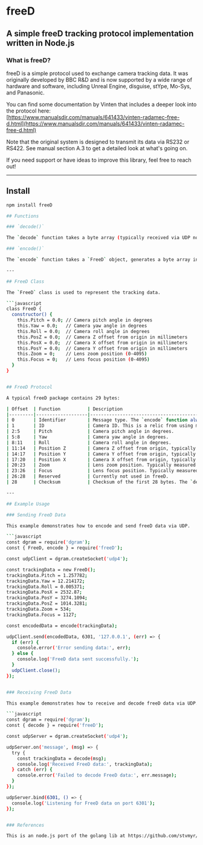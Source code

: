 # freeD

## A simple freeD tracking protocol implementation written in Node.js

### What is freeD?

freeD is a simple protocol used to exchange camera tracking data. It was originally developed by BBC R&D and is now supported by a wide range of hardware and software, including Unreal Engine, disguise, stYpe, Mo-Sys, and Panasonic.

You can find some documentation by Vinten that includes a deeper look into the protocol here:  
[https://www.manualsdir.com/manuals/641433/vinten-radamec-free-d.html](https://www.manualsdir.com/manuals/641433/vinten-radamec-free-d.html)

Note that the original system is designed to transmit its data via RS232 or RS422. See manual section A.3 to get a detailed look at what's going on.

If you need support or have ideas to improve this library, feel free to reach out!

---

## Install

```bash
npm install freeD

## Functions

### `decode()`

The `decode` function takes a byte array (typically received via UDP nowadays), parses the data, and returns a `FreeD` object. If the internal checksum validation fails, an error is thrown.

### `encode()`

The `encode` function takes a `FreeD` object, generates a byte array in the freeD format, and returns it. This array can then be transmitted via UDP.

---

## FreeD Class

The `FreeD` class is used to represent the tracking data.

```javascript
class FreeD {
  constructor() {
    this.Pitch = 0.0; // Camera pitch angle in degrees
    this.Yaw = 0.0;   // Camera yaw angle in degrees
    this.Roll = 0.0;  // Camera roll angle in degrees
    this.PosZ = 0.0;  // Camera Z offset from origin in millimeters
    this.PosX = 0.0;  // Camera X offset from origin in millimeters
    this.PosY = 0.0;  // Camera Y offset from origin in millimeters
    this.Zoom = 0;    // Lens zoom position (0-4095)
    this.Focus = 0;   // Lens focus position (0-4095)
  }
}


## FreeD Protocol

A typical freeD package contains 29 bytes:

| Offset  | Function          | Description                                                                                             |
|---------|-------------------|---------------------------------------------------------------------------------------------------------|
| 0       | Identifier        | Message type. The `encode` function always uses `0xD1` (see freeD manual section A.3.1 for more details). |
| 1       | ID                | Camera ID. This is a relic from using multiple systems via RS232 or RS422.                              |
| 2:5     | Pitch             | Camera pitch angle in degrees.                                                                         |
| 5:8     | Yaw               | Camera yaw angle in degrees.                                                                           |
| 8:11    | Roll              | Camera roll angle in degrees.                                                                          |
| 11:14   | Position Z        | Camera Z offset from origin, typically in millimeters.                                                 |
| 14:17   | Position Y        | Camera Y offset from origin, typically in millimeters.                                                 |
| 17:20   | Position X        | Camera X offset from origin, typically in millimeters.                                                 |
| 20:23   | Zoom              | Lens zoom position. Typically measured with an external encoder attached to the lens. In most cases, this is a value between 0-4095. |
| 23:26   | Focus             | Lens focus position. Typically measured with an external encoder attached to the lens. In most cases, this is a value between 0-4095. |
| 26:28   | Reserved          | Currently not used in freeD.                                                                           |
| 28      | Checksum          | Checksum of the first 28 bytes. The `decode` function uses this to verify if the incoming data is a valid freeD package. |

---

## Example Usage

### Sending FreeD Data

This example demonstrates how to encode and send freeD data via UDP.

```javascript
const dgram = require('dgram');
const { FreeD, encode } = require('freeD');

const udpClient = dgram.createSocket('udp4');

const trackingData = new FreeD();
trackingData.Pitch = 1.257782;
trackingData.Yaw = 12.214172;
trackingData.Roll = 0.005371;
trackingData.PosX = 2532.87;
trackingData.PosY = 3274.1094;
trackingData.PosZ = 1014.3281;
trackingData.Zoom = 534;
trackingData.Focus = 1127;

const encodedData = encode(trackingData);

udpClient.send(encodedData, 6301, '127.0.0.1', (err) => {
  if (err) {
    console.error('Error sending data:', err);
  } else {
    console.log('FreeD data sent successfully.');
  }
  udpClient.close();
});


### Receiving FreeD Data

This example demonstrates how to receive and decode freeD data via UDP.

```javascript
const dgram = require('dgram');
const { decode } = require('freeD');

const udpServer = dgram.createSocket('udp4');

udpServer.on('message', (msg) => {
  try {
    const trackingData = decode(msg);
    console.log('Received FreeD data:', trackingData);
  } catch (err) {
    console.error('Failed to decode FreeD data:', err.message);
  }
});

udpServer.bind(6301, () => {
  console.log('Listening for FreeD data on port 6301');
});


### References

This is an node.js port of the golang lib at https://github.com/stvmyr/freeD